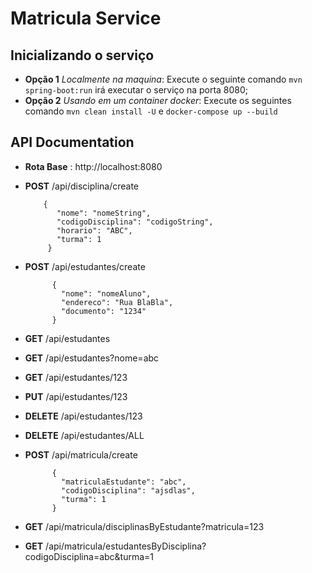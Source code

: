 # Matricula Service

## Inicializando o serviço
 - **Opção 1** *Localmente na maquina*: Execute o seguinte comando `mvn spring-boot:run` irá executar o serviço na porta 8080;
 - **Opção 2** *Usando em um container docker*: Execute os seguintes comando ` mvn clean install -U ` e ` docker-compose up --build `
 

## API Documentation
- **Rota Base** : http://localhost:8080
- **POST** /api/disciplina/create
   ```` 
       {
          "nome": "nomeString",
          "codigoDisciplina": "codigoString",
          "horario": "ABC",
          "turma": 1
        } 
- **POST** /api/estudantes/create 
  ````
        {
          "nome": "nomeAluno",
          "endereco": "Rua BlaBla",
          "documento": "1234"
        }
- **GET** /api/estudantes 
- **GET** /api/estudantes?nome=abc 
- **GET** /api/estudantes/123 
- **PUT** /api/estudantes/123 
- **DELETE** /api/estudantes/123 
- **DELETE** /api/estudantes/ALL 

- **POST** /api/matricula/create 
  ````
        {
          "matriculaEstudante": "abc",
          "codigoDisciplina": "ajsdlas",
          "turma": 1
        }
- **GET** /api/matricula/disciplinasByEstudante?matricula=123 
- **GET** /api/matricula/estudantesByDisciplina?codigoDisciplina=abc&turma=1 
